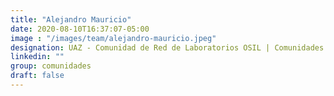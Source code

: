 ```yaml
---
title: "Alejandro Mauricio"
date: 2020-08-10T16:37:07-05:00
image : "/images/team/alejandro-mauricio.jpeg"
designation: UAZ - Comunidad de Red de Laboratorios OSIL | Comunidades FOSS México
linkedin: ""
group: comunidades
draft: false
---
```



